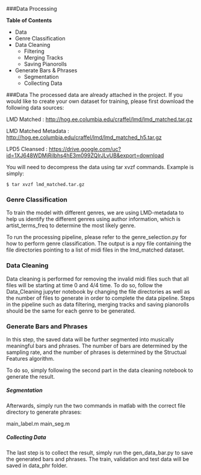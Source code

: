###Data Processing


**Table of Contents**
- Data
- Genre Classification 
- Data Cleaning 
	- Filtering
	- Merging Tracks
	- Saving Pianorolls
- Generate Bars & Phrases
	- Segmentation
	- Collecting Data



###Data
The processed data are already attached in the project. If you would like to create your own dataset for training, please first download the following data sources: 

LMD Matched : http://hog.ee.columbia.edu/craffel/lmd/lmd_matched.tar.gz

LMD Matched Metadata : http://hog.ee.columbia.edu/craffel/lmd/lmd_matched_h5.tar.gz

LPD5 Cleansed :
https://drive.google.com/uc?id=1XJ648WDMjRilbhs4hE3m099ZQIrJLvUB&export=download

You will need to decompress the data using tar xvzf commands. Example is simply: 

`$ tar xvzf lmd_matched.tar.gz`


### Genre Classification 
To train the model with different genres, we are using LMD-metadata to help us identify the different genres using author information, which is artist_terms_freq to determine the most likely genre. 

To run the processing pipeline, please refer to the genre_selection.py for how to perform genre classification. The output is a npy file containing the file directories pointing to a list of midi files in the lmd_matched dataset. 

### Data Cleaning 

Data cleaning is performed for removing the invalid midi files such that all files will be starting at time 0 and 4/4 time.  To do so, follow the Data_Cleaning jupyter notebook by changing the file directories as well as the number of files to generate in order to complete the data pipeline.  Steps in the pipeline such as data filtering, merging tracks and saving pianorolls should be the same for each genre to be generated.

### Generate Bars and Phrases

In this step, the saved data will be further segmented into musically meaningful bars and phrases.  The number of bars are determined by the sampling rate, and the number of phrases is determined by the Structual Features algorithm. 

To do so, simply following the second part in the data cleaning notebook to generate the result.

##### Segmentation 

Afterwards, simply run the two commands in matlab with the correct file directory to generate phrases: 

main_label.m
main_seg.m 

##### Collecting Data

The last step is to collect the result, simply run the gen_data_bar.py to save the generated bars and phrases. The train, validation and test data will be saved in data_phr folder. 


